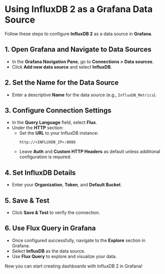 # Using InfluxDB 2 as a Grafana Data Source

Follow these steps to configure **InfluxDB 2** as a data source in **Grafana**.

## 1. Open Grafana and Navigate to Data Sources
- In the **Grafana Navigation Pane**, go to **Connections > Data sources**.
- Click **Add new data source** and select **InfluxDB**.

## 2. Set the Name for the Data Source
- Enter a descriptive **Name** for the data source (e.g., `InfluxDB_Metrics`).

## 3. Configure Connection Settings
- In the **Query Language** field, select **Flux**.
- Under the **HTTP** section:
  - Set the **URL** to your InfluxDB instance:
    ```
    http://<INFLUXDB_IP>:8086
    ```
  - Leave **Auth** and **Custom HTTP Headers** as default unless additional configuration is required.

## 4. Set InfluxDB Details
- Enter your **Organization**, **Token**, and **Default Bucket**.

## 5. Save & Test
- Click **Save & Test** to verify the connection.

## 6. Use Flux Query in Grafana
- Once configured successfully, navigate to the **Explore** section in Grafana.
- Select **InfluxDB** as the data source.
- Use **Flux Query** to explore and visualize your data.

Now you can start creating dashboards with InfluxDB 2 in Grafana!

